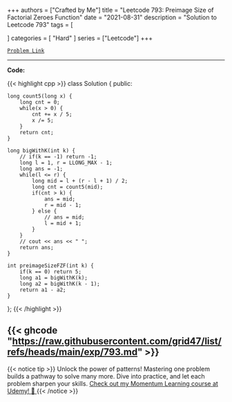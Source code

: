 
+++
authors = ["Crafted by Me"]
title = "Leetcode 793: Preimage Size of Factorial Zeroes Function"
date = "2021-08-31"
description = "Solution to Leetcode 793"
tags = [
    
]
categories = [
    "Hard"
]
series = ["Leetcode"]
+++



[`Problem Link`](https://leetcode.com/problems/preimage-size-of-factorial-zeroes-function/description/)

---

**Code:**

{{< highlight cpp >}}
class Solution {
public:
    
    long count5(long x) {
        long cnt = 0;
        while(x > 0) {
            cnt += x / 5;
            x /= 5;
        }
        return cnt;
    }
    
    long bigWithK(int k) {
        // if(k == -1) return -1;
        long l = 1, r = LLONG_MAX - 1;
        long ans = -1;
        while(l <= r) {
            long mid = l + (r - l + 1) / 2;
            long cnt = count5(mid);
            if(cnt > k) {
                ans = mid;
                r = mid - 1;
            } else {
                // ans = mid;
                l = mid + 1;
            }
        }
        // cout << ans << " ";
        return ans;
    }
    
    int preimageSizeFZF(int k) {
        if(k == 0) return 5;
        long a1 = bigWithK(k);
        long a2 = bigWithK(k - 1);        
        return a1 - a2;
    }
};
{{< /highlight >}}

{{< ghcode "https://raw.githubusercontent.com/grid47/list/refs/heads/main/exp/793.md" >}}
---


{{< notice tip >}}
Unlock the power of patterns! Mastering one problem builds a pathway to solve many more. Dive into practice, and let each problem sharpen your skills. [Check out my Momentum Learning course at Udemy! 🚀 ](https://www.udemy.com/course/algorithms-and-data-structures-in-cpp/)
{{< /notice >}}

